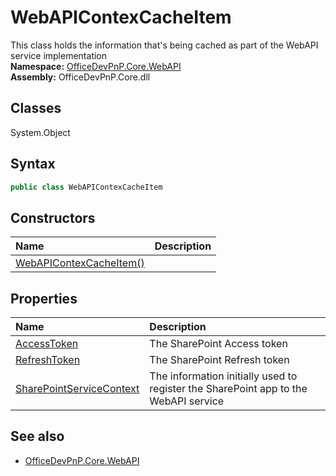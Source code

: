 # WebAPIContexCacheItem
This class holds the information that's being cached as part of the WebAPI service implementation  
**Namespace:** [OfficeDevPnP.Core.WebAPI](OfficeDevPnP.Core.WebAPI.md)  
**Assembly:** OfficeDevPnP.Core.dll  
## Classes
System.Object  
## Syntax
```C#
public class WebAPIContexCacheItem
```
## Constructors
|**Name**|**Description**|
|:-----|:-----|
| [WebAPIContexCacheItem()](WebAPIContexCacheItemconstructor1details.md) | 
## Properties
|**Name**|**Description**|
|:-----|:-----|
| [AccessToken](WebAPIContexCacheItem.AccessToken.md) | The SharePoint Access token
| [RefreshToken](WebAPIContexCacheItem.RefreshToken.md) | The SharePoint Refresh token
| [SharePointServiceContext](WebAPIContexCacheItem.SharePointServiceContext.md) | The information initially used to register the SharePoint app to the WebAPI service
## See also
- [OfficeDevPnP.Core.WebAPI](OfficeDevPnP.Core.WebAPI.md)
